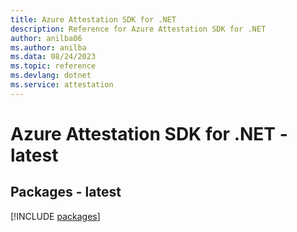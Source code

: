 ```yaml
---
title: Azure Attestation SDK for .NET
description: Reference for Azure Attestation SDK for .NET
author: anilba06
ms.author: anilba
ms.data: 08/24/2023
ms.topic: reference
ms.devlang: dotnet
ms.service: attestation
---
```

# Azure Attestation SDK for .NET - latest
## Packages - latest
[!INCLUDE [packages](attestation-index.md)]